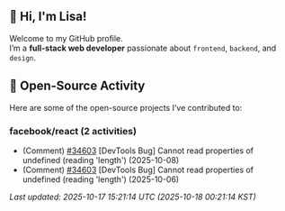 ## 👋 Hi, I'm Lisa!

Welcome to my GitHub profile.  
I’m a **full-stack web developer** passionate about `frontend`, `backend`, and `design`.

## 📢 Open-Source Activity
Here are some of the open-source projects I’ve contributed to:

<!--ACTIVITY_START-->

### facebook/react (2 activities)
- (Comment) [#34603](https://github.com/facebook/react/issues/34603) [DevTools Bug] Cannot read properties of undefined (reading 'length') (2025-10-08)
- (Comment) [#34603](https://github.com/facebook/react/issues/34603) [DevTools Bug] Cannot read properties of undefined (reading 'length') (2025-10-06)

_Last updated: 2025-10-17 15:21:14 UTC (2025-10-18 00:21:14 KST)_
<!--ACTIVITY_END-->


<!--
**hsyeun/hsyeun** is a ✨ _special_ ✨ repository because its `README.md` (this file) appears on your GitHub profile.

Here are some ideas to get you started:

- 🔭 I’m currently working on ...
- 🌱 I’m currently learning ...
- 👯 I’m looking to collaborate on ...
- 🤔 I’m looking for help with ...
- 💬 Ask me about ...
- 📫 How to reach me: ...
- 😄 Pronouns: ...
- ⚡ Fun fact: ...
-->

